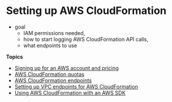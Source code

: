 # Setting up AWS CloudFormation<a name="settingup"></a>

* goal
  * IAM permissions needed,
  * how to start logging AWS CloudFormation API calls,
  * what endpoints to use

**Topics**
+ [Signing up for an AWS account and pricing](cfn-sign-up-for-aws.md)
+ [AWS CloudFormation quotas](cloudformation-limits.md)
+ [AWS CloudFormation endpoints](using-cfn-endpoints.md)
+ [Setting up VPC endpoints for AWS CloudFormation](cfn-vpce-bucketnames.md)
+ [Using AWS CloudFormation with an AWS SDK](sdk-general-information-section.md)